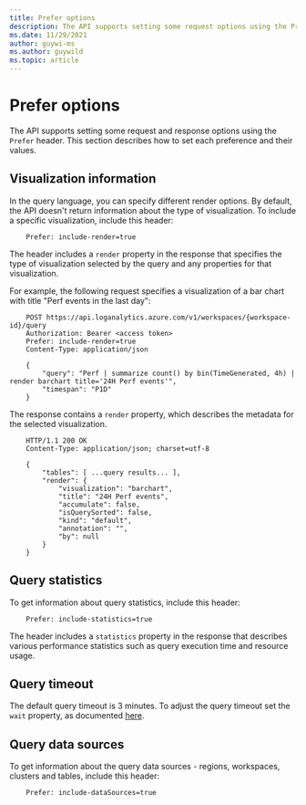 ```yaml
---
title: Prefer options
description: The API supports setting some request options using the Prefer header. This section describes how to set each preference and their values.
ms.date: 11/29/2021
author: guywi-ms
ms.author: guywild
ms.topic: article
---
```

# Prefer options

The API supports setting some request and response options using the `Prefer` header. This section describes how to set each preference and their values.

## Visualization information

In the query language, you can specify different render options. By default, the API doesn't return information about the type of visualization. To include a specific visualization, include this header:

```
    Prefer: include-render=true
```

The header includes a `render` property in the response that specifies the type of visualization selected by the query and any properties for that visualization.

For example, the following request specifies a visualization of a bar chart with title "Perf events in the last day":

```
    POST https://api.loganalytics.azure.com/v1/workspaces/{workspace-id}/query
    Authorization: Bearer <access token>
    Prefer: include-render=true
    Content-Type: application/json
    
    {
        "query": "Perf | summarize count() by bin(TimeGenerated, 4h) | render barchart title='24H Perf events'",
        "timespan": "P1D"
    }
```

The response contains a `render` property, which describes the metadata for the selected visualization.

```
    HTTP/1.1 200 OK
    Content-Type: application/json; charset=utf-8
    
    {
        "tables": [ ...query results... ],
        "render": {
            "visualization": "barchart",
            "title": "24H Perf events",
            "accumulate": false,
            "isQuerySorted": false,
            "kind": "default",
            "annotation": "",
            "by": null
        }
    }
```

## Query statistics

To get information about query statistics, include this header:

```
    Prefer: include-statistics=true
```

The header includes a `statistics` property in the response that describes various performance statistics such as query execution time and resource usage.

## Query timeout
The default query timeout is 3 minutes. To adjust the query timeout set the `wait` property, as documented [here](timeouts.md). 

## Query data sources
To get information about the query data sources - regions, workspaces, clusters and tables, include this header:

```
    Prefer: include-dataSources=true
```
